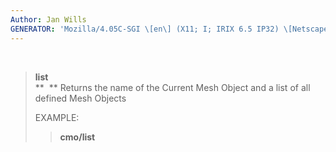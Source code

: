 ```yaml
---
Author: Jan Wills
GENERATOR: 'Mozilla/4.05C-SGI \[en\] (X11; I; IRIX 6.5 IP32) \[Netscape\]'
---
```


 

> **list**\
> **  ** Returns the name of the Current Mesh Object and a list of all
> defined Mesh Objects
>
> EXAMPLE:
>
> > **cmo/list**
